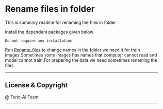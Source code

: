 # Rename files in folder

This is summary readme for renaming the files in folder

Install the dependent packages given below:
```
Do not require any installation
```


Run [Rename_files](Rename_files.py) to change names in the folder.we need it for train images.Sometimes some images has names that computer cannot read and model cannot train.For preparing the data we need sometimes renaming the files. 





---
## License & Copyright

@ Teric-AI Team

***
